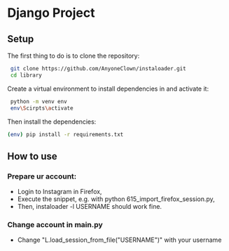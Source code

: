 # Django Project

## Setup

The first thing to do is to clone the repository:

```sh
 git clone https://github.com/AnyoneClown/instaloader.git
 cd library
```

Create a virtual environment to install dependencies in and activate it:

```sh
 python -m venv env
 env\Scirpts\activate
```

Then install the dependencies:

```sh
(env) pip install -r requirements.txt
```


## How to use

### Prepare ur account:

- Login to Instagram in Firefox,
- Execute the snippet, e.g. with python 615_import_firefox_session.py,
- Then, instaloader -l USERNAME should work fine.

### Change account in main.py

- Change "L.load_session_from_file("USERNAME")" with your username